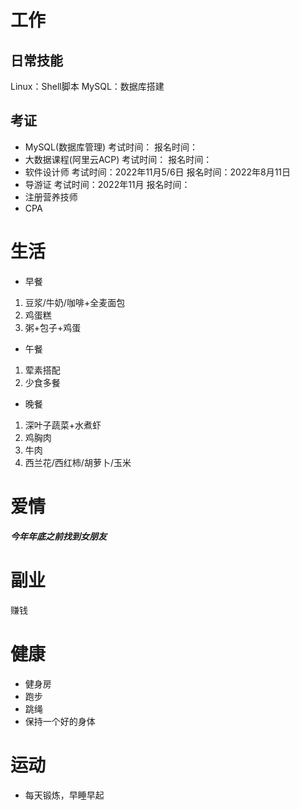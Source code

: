 # 工作
## 日常技能
Linux：Shell脚本
MySQL：数据库搭建

## 考证
- MySQL(数据库管理)           考试时间：                                        报名时间：
- 大数据课程(阿里云ACP)     考试时间：                                        报名时间：
- 软件设计师                          考试时间：2022年11月5/6日           报名时间：2022年8月11日
- 导游证                                 考试时间：2022年11月                    报名时间：
- 注册营养技师
- CPA

# 生活
- 早餐
1. 豆浆/牛奶/咖啡+全麦面包
2. 鸡蛋糕
3. 粥+包子+鸡蛋
- 午餐
1. 荤素搭配
2. 少食多餐
- 晚餐
1. 深叶子蔬菜+水煮虾
2. 鸡胸肉
3. 牛肉
4. 西兰花/西红柿/胡萝卜/玉米

# 爱情
***今年年底之前找到女朋友***

# 副业
赚钱

# 健康
- 健身房
- 跑步
- 跳绳 
- 保持一个好的身体

# 运动
- 每天锻炼，早睡早起